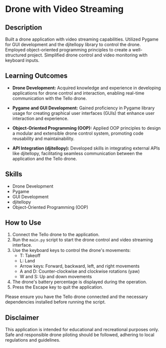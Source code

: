 # Drone with Video Streaming

## Description

Built a drone application with video streaming capabilities. Utilized Pygame for GUI development and the djitellopy library to control the drone. Employed object-oriented programming principles to create a well-structured project. Simplified drone control and video monitoring with keyboard inputs.

## Learning Outcomes

- **Drone Development:** Acquired knowledge and experience in developing applications for drone control and interaction, enabling real-time communication with the Tello drone.

- **Pygame and GUI Development:** Gained proficiency in Pygame library usage for creating graphical user interfaces (GUIs) that enhance user interaction and experience.

- **Object-Oriented Programming (OOP):** Applied OOP principles to design a modular and extensible drone control system, promoting code reusability and maintainability.

- **API Integration (djitellopy):** Developed skills in integrating external APIs like djitellopy, facilitating seamless communication between the application and the Tello drone.

## Skills

- Drone Development
- Pygame
- GUI Development
- djitellopy
- Object-Oriented Programming (OOP)

## How to Use

1. Connect the Tello drone to the application.
2. Run the `main.py` script to start the drone control and video streaming interface.
3. Use the keyboard keys to control the drone's movements:
   - T: Takeoff
   - L: Land
   - Arrow keys: Forward, backward, left, and right movements
   - A and D: Counter-clockwise and clockwise rotations (yaw)
   - W and S: Up and down movements
4. The drone's battery percentage is displayed during the operation.
5. Press the Escape key to quit the application.

Please ensure you have the Tello drone connected and the necessary dependencies installed before running the script.

## Disclaimer

This application is intended for educational and recreational purposes only. Safe and responsible drone piloting should be followed, adhering to local regulations and guidelines.